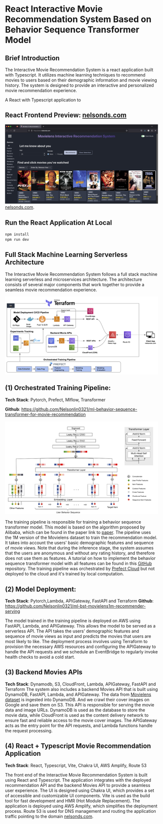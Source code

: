# React Interactive Movie Recommendation System Based on Behavior Sequence Transformer Model

## Brief Introduction
The Interactive Movie Recommendation System is a react application built with Typescript. It utilizes machine learning techniques to recommend movies to users based on their demographic information and movie viewing history. The system is designed to provide an interactive and personalized movie recommendation experience.

A React with Typescript application to 

## React Frontend Preview: [nelsonds.com](https://nelsonds.com)
<img src = "images/frontend.png"> </img>
[nelsonds.com](https://nelsonds.com).

## Run the React Application At Local

```sh
npm install
npm run dev
```

## Full Stack Machine Learning Serverless Architecture

The Interactive Movie Recommendation System follows a full stack machine learning serverless and microservices architecture. The architecture consists of several major components that work together to provide a seamless movie recommendation experience.

<img src = "images/architecture.png"> </img>


## (1) Orchestrated Training Pipeline:

**Tech Stack**: Pytorch, Prefect, Mlflow, Transformer 

**Github**: https://github.com/Nelsonlin0321/ml-behavior-sequence-transformer-for-movie-recommendation

<img src = "images/bst.png"> </img>

The training pipeline is responsible for training a behavior sequence transformer model. This model is based on the algorithm proposed by Alibaba, which can be found in the paper link to [paper](https://arxiv.org/abs/1905.06874). The pipeline uses the 1M version of the Movielens dataset to train the recommendation model. It takes into account the users' basic demographic features and sequence of movie views. Note that during the inference stage, the system assumes that the users are anonymous and without any rating history, and therefore does not use them as features. A tutorial on how to implement the behavior sequence transformer model with all features can be found in this [GitHub](https://github.com/Nelsonlin0321/ml-behavior-sequence-transformer-for-movie-recommendation) repository.
The training pipeline was orchestrated by [Prefect Cloud](https://www.prefect.io/cloud) but not deployed to the cloud and it's trained by local computation.   


## (2) Model Deployment:

**Tech Stack**: Pytorch,Lambda, APIGateway, FastAPI and Terraform
**Github**: https://github.com/Nelsonlin0321/ml-bst-movielens1m-recommender-serving


The model trained in the training pipeline is deployed on AWS using FastAPI, Lambda, and APIGateway. This allows the model to be served as a serverless API. The API takes the users' demographic features and sequence of movie views as input and predicts the movies that users are most likely to like. The deployment process involves using Terraform to provision the necessary AWS resources and configuring the APIGateway to handle the API requests and we schedule an EventBridge to regularly invoke health checks to avoid a cold start.


## (3) Backend Movies APIs

**Tech Stack**: Dynamodb, S3, CloudFront, Lambda, APIGateway, FastAPI and Terraform
The system also includes a backend Movies API that is built using DynamoDB, FastAPI, Lambda, and APIGateway. The data from [Movielens dataset](http://files.grouplens.org/datasets/movielens/ml-1m.zip) is ingested into DynamoDB. And we crawl their cover images on Google and save them on S3. This API is responsible for serving the movie data and image URLs. DynamoDB is used as the database to store the movie data, while CloudFront is used as the content delivery network to ensure fast and reliable access to the movie cover images. The APIGateway acts as the entry point for the API requests, and Lambda functions handle the request processing.


## (4) React + Typescript Movie Recommendation Application 

**Tech Stack**: React, Typescript, Vite, Chakra UI, AWS Amplify, Route 53

The front end of the Interactive Movie Recommendation System is built using React and Typescript. The application integrates with the deployed recommendation API and the backend Movies API to provide a seamless user experience. The UI is designed using Chakra UI, which provides a set of accessible and customizable UI components. Vite is used as the build tool for fast development and HMR (Hot Module Replacement). The application is deployed using AWS Amplify, which simplifies the deployment process. Route 53 is used for DNS management and routing the application traffic pointing to the domain  [nelsonds.com](https://nelsonds.com).




